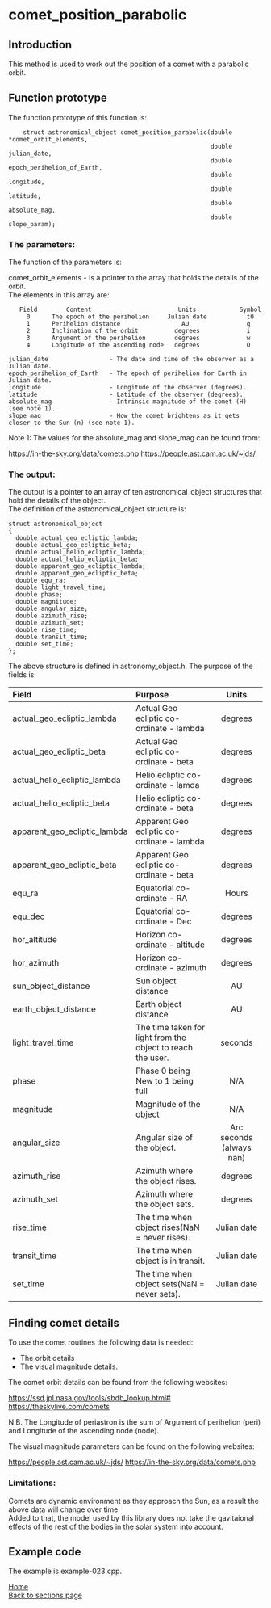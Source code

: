 # comet_position_parabolic 

## Introduction
 This method is used to work out the position of a comet with a parabolic orbit.
 
## Function prototype

 The function prototype of this function is:

   		struct astronomical_object comet_position_parabolic(double *comet_orbit_elements,  
  		                                                    double julian_date,  
  		                                                    double epoch_perihelion_of_Earth,  
  		                                                    double longitude,  
  		                                                    double latitude,  
  		                                                    double absolute_mag,  
  		                                                    double slope_param);   
     				      				    
### The parameters:
The function of the parameters is:

comet_orbit_elements		- Is a pointer to the array that holds the details of the orbit.  
	 		  	              The elements in this array are:

       Field	    Content					       Units			Symbol
 	     0	    The epoch of the perihelion		Julian date			  t0
	     1	    Perihelion distance			        AU				  q
 	     2	    Inclination of the orbit		  degrees			  i
 	     3	    Argument of the perihelion		  degrees			  w
 	     4	    Longitude of the ascending node	  degrees			  O

    julian_date			        - The date and time of the observer as a Julian date.
    epoch_perihelion_of_Earth	- The epoch of perihelion for Earth in Julian date.
	longitude			        - Longitude of the observer (degrees).
	latitude			        - Latitude of the observer (degrees).
	absolute_mag                - Intrinsic magnitude of the comet (H) (see note 1).  
	slope_mag                   - How the comet brightens as it gets closer to the Sun (n) (see note 1). 	

Note 1:
The values for the absolute_mag and slope_mag can be found from:

https://in-the-sky.org/data/comets.php
https://people.ast.cam.ac.uk/~jds/  	

### The output: 
 
The output is a pointer to an array of ten astronomical_object structures that hold the details of the object.    
The definition of the astronomical_object structure is:

	struct astronomical_object
	{
	  double actual_geo_ecliptic_lambda;
	  double actual_geo_ecliptic_beta;
	  double actual_helio_ecliptic_lambda;
	  double actual_helio_ecliptic_beta;  
	  double apparent_geo_ecliptic_lambda;
	  double apparent_geo_ecliptic_beta;
	  double equ_ra;
	  double light_travel_time;
	  double phase;
	  double magnitude;
	  double angular_size;
	  double azimuth_rise;
	  double azimuth_set;
	  double rise_time;
	  double transit_time;
	  double set_time;
	};
	
The above structure is defined in astronomy_object.h.
The purpose of the fields is:

| Field | Purpose | Units |
| :---- | :------ | :---: |         
| actual_geo_ecliptic_lambda | Actual Geo ecliptic co-ordinate - lambda | degrees |
| actual_geo_ecliptic_beta | Actual Geo ecliptic co-ordinate - beta	| degrees |
| actual_helio_ecliptic_lambda | Helio ecliptic co-ordinate - lamda | degrees |
| actual_helio_ecliptic_beta | Helio ecliptic co-ordinate - beta | degrees |
| apparent_geo_ecliptic_lambda | Apparent Geo ecliptic co-ordinate - lambda | degrees |
| apparent_geo_ecliptic_beta | Apparent Geo ecliptic co-ordinate - beta | degrees |
| equ_ra | Equatorial co-ordinate - RA | Hours |
| equ_dec | Equatorial co-ordinate - Dec | degrees |
| hor_altitude | Horizon co-ordinate - altitude | degrees |
| hor_azimuth | Horizon co-ordinate - azimuth | degrees |  
| sun_object_distance | Sun object distance	| AU | 
| earth_object_distance | Earth object distance | AU | 
| light_travel_time | The time taken for light from the object to reach the user. | seconds |
| phase	| Phase 0 being New to 1 being full | N/A |
| magnitude	| Magnitude of the object	| N/A | 
| angular_size | Angular size of the object. | Arc seconds (always nan) |
| azimuth_rise | Azimuth where the object rises. | degrees |
| azimuth_set | Azimuth where the object sets. | degrees |
| rise_time	| The time when object rises(NaN = never rises). | Julian date |
| transit_time | The time when object is in transit. | Julian date |
| set_time | The time when object sets(NaN = never sets). | Julian date |

## Finding comet details

To use the comet routines the following data is needed:

- The orbit details
- The visual magnitude details.

The comet orbit details can be found from the following websites:

https://ssd.jpl.nasa.gov/tools/sbdb_lookup.html#
https://theskylive.com/comets

N.B. The Longitude of periastron is the sum of Argument of perihelion (peri) and Longitude of the ascending node (node).

The visual magnitude parameters can be found on the following websites:

https://people.ast.cam.ac.uk/~jds/
https://in-the-sky.org/data/comets.php

### Limitations:
Comets are dynamic environment as they approach the Sun, as a result the above data will change over time.  
Added to that, the model used by this library does not take the gavitaional effects of the rest of the bodies in the solar system into account.

## Example code

The example is example-023.cpp.

[Home](readme.md)  
[Back to sections page](Sections.md)